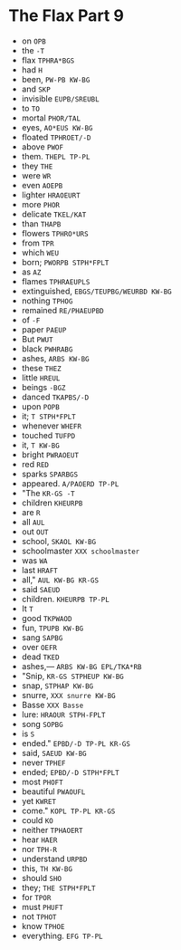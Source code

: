# The Flax Part 9

* on `OPB`
* the `-T`
* flax `TPHRA*BGS`
* had `H`
* been, `PW-PB KW-BG`
* and `SKP`
* invisible `EUPB/SREUBL`
* to `TO`
* mortal `PHOR/TAL`
* eyes, `AO*EUS KW-BG`
* floated `TPHROET/-D`
* above `PWOF`
* them. `THEPL TP-PL`
* they `THE`
* were `WR`
* even `AOEPB`
* lighter `HRAOEURT`
* more `PHOR`
* delicate `TKEL/KAT`
* than `THAPB`
* flowers `TPHRO*URS`
* from `TPR`
* which `WEU`
* born; `PWORPB STPH*FPLT`
* as `AZ`
* flames `TPHRAEUPLS`
* extinguished, `EBGS/TEUPBG/WEURBD KW-BG`
* nothing `TPHOG`
* remained `RE/PHAEUPBD`
* of `-F`
* paper `PAEUP`
* But `PWUT`
* black `PWHRABG`
* ashes, `ARBS KW-BG`
* these `THEZ`
* little `HREUL`
* beings `-BGZ`
* danced `TKAPBS/-D`
* upon `POPB`
* it; `T STPH*FPLT`
* whenever `WHEFR`
* touched `TUFPD`
* it, `T KW-BG`
* bright `PWRAOEUT`
* red `RED`
* sparks `SPARBGS`
* appeared. `A/PAOERD TP-PL`
* "The `KR-GS -T`
* children `KHEURPB`
* are `R`
* all `AUL`
* out `OUT`
* school, `SKAOL KW-BG`
* schoolmaster `XXX schoolmaster`
* was `WA`
* last `HRAFT`
* all," `AUL KW-BG KR-GS`
* said `SAEUD`
* children. `KHEURPB TP-PL`
* It `T`
* good `TKPWAOD`
* fun, `TPUPB KW-BG`
* sang `SAPBG`
* over `OEFR`
* dead `TKED`
* ashes,— `ARBS KW-BG EPL/TKA*RB`
* "Snip, `KR-GS STPHEUP KW-BG`
* snap, `STPHAP KW-BG`
* snurre, `XXX snurre KW-BG`
* Basse `XXX Basse`
* lure: `HRAOUR STPH-FPLT`
* song `SOPBG`
* is `S`
* ended." `EPBD/-D TP-PL KR-GS`
* said, `SAEUD KW-BG`
* never `TPHEF`
* ended; `EPBD/-D STPH*FPLT`
* most `PHOFT`
* beautiful `PWAOUFL`
* yet `KWRET`
* come." `KOPL TP-PL KR-GS`
* could `KO`
* neither `TPHAOERT`
* hear `HAER`
* nor `TPH-R`
* understand `URPBD`
* this, `TH KW-BG`
* should `SHO`
* they; `THE STPH*FPLT`
* for `TPOR`
* must `PHUFT`
* not `TPHOT`
* know `TPHOE`
* everything. `EFG TP-PL`
